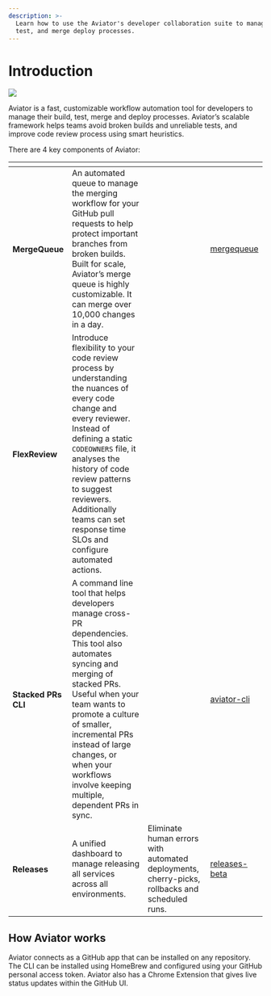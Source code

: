 ```yaml
---
description: >-
  Learn how to use the Aviator's developer collaboration suite to manage build,
  test, and merge deploy processes.
---
```


# Introduction

![](.gitbook/assets/A_Illustration.svg)

Aviator is a fast, customizable workflow automation tool for developers to manage their build, test, merge and deploy processes. Aviator’s scalable framework helps teams avoid broken builds and unreliable tests, and improve code review process using smart heuristics.

There are 4 key components of Aviator:

<table data-card-size="large" data-column-title-hidden data-view="cards"><thead><tr><th></th><th></th><th></th><th data-hidden data-card-target data-type="content-ref"></th></tr></thead><tbody><tr><td><h4>MergeQueue</h4></td><td>An automated queue to manage the merging workflow for your GitHub pull requests to help protect important branches from broken builds. Built for scale, Aviator’s merge queue is highly customizable. It can merge over 10,000 changes in a day.</td><td></td><td><a href="mergequeue/">mergequeue</a></td></tr><tr><td><h4>FlexReview</h4></td><td>Introduce flexibility to your code review process by understanding the nuances of every code change and every reviewer. Instead of defining a static <code>CODEOWNERS</code> file, it analyses the history of code review patterns to suggest reviewers.<br>Additionally teams can set response time SLOs and configure automated actions.</td><td></td><td></td></tr><tr><td><h4>Stacked PRs CLI</h4></td><td>A command line tool that helps developers manage cross-PR dependencies. This tool also automates syncing and merging of stacked PRs. Useful when your team wants to promote a culture of smaller, incremental PRs instead of large changes, or when your workflows involve keeping multiple, dependent PRs in sync.</td><td></td><td><a href="aviator-cli/">aviator-cli</a></td></tr><tr><td><h4>Releases</h4></td><td>A unified dashboard to manage releasing all services across all environments.</td><td>Eliminate human errors with automated deployments, cherry-picks, rollbacks and scheduled runs.</td><td><a href="releases-beta/">releases-beta</a></td></tr></tbody></table>

## How Aviator works

Aviator connects as a GitHub app that can be installed on any repository. The CLI can be installed using HomeBrew and configured using your GitHub personal access token. Aviator also has a Chrome Extension that gives live status updates within the GitHub UI.
